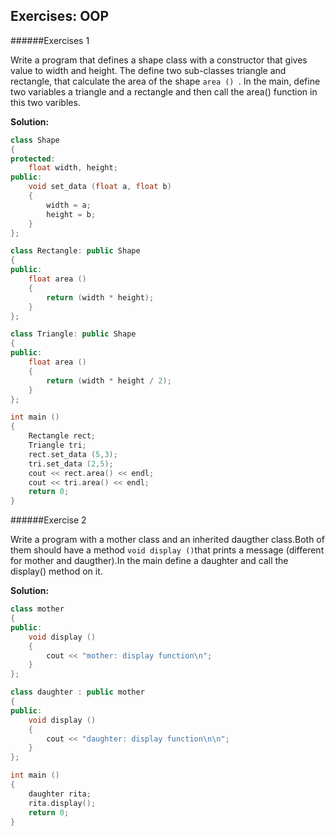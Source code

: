 ## Exercises: OOP

######Exercises 1

Write a program that defines a shape class with a constructor that gives value to width and height.
The define two sub-classes triangle and rectangle, that calculate the area of the shape `area () `.
In the main, define two variables a triangle and a rectangle and then call the area() function in this two varibles.

**Solution:**
```cpp
class Shape
{
protected:
	float width, height;
public:
	void set_data (float a, float b)
	{
		width = a;
		height = b;
	}
};

class Rectangle: public Shape
{
public:
	float area ()
	{
		return (width * height);
	}
};

class Triangle: public Shape
{
public:
	float area ()
	{
		return (width * height / 2);
	}
};

int main ()
{
	Rectangle rect;
	Triangle tri;
	rect.set_data (5,3);
	tri.set_data (2,5);
	cout << rect.area() << endl;
	cout << tri.area() << endl;
	return 0;
}
```

######Exercise 2

Write a program with a mother class and an inherited daugther class.Both of them should have a method `void display ()`that prints a message (different for mother and daugther).In the main define a daughter and call the display() method on it.

**Solution:**
```cpp
class mother
{
public:
	void display ()
	{
		cout << "mother: display function\n";
	}
};

class daughter : public mother
{
public:
	void display ()
	{
		cout << "daughter: display function\n\n";
	}
};

int main ()
{
	daughter rita;
	rita.display();
	return 0;
}

```

